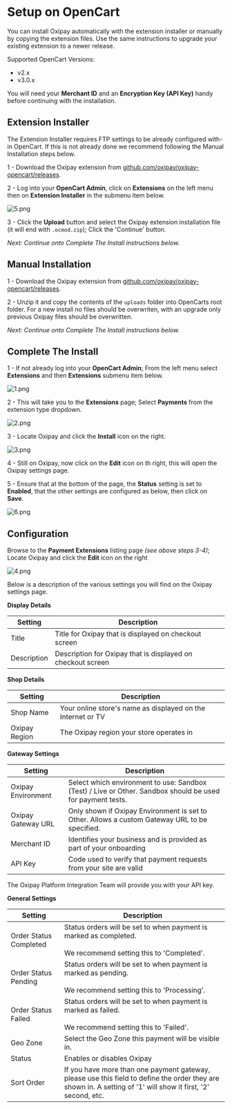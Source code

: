 <h1>Setup on OpenCart</h1>

You can install Oxipay automatically with the extension installer or manually by copying the extension files. Use the same instructions to upgrade your existing extension to a newer release.

Supported OpenCart Versions:

 * v2.x
 * v3.0.x

<div class="panel">
  You will need your <b>Merchant ID</b> and an <b>Encryption Key (API Key)</b> handy before continuing with the installation.
</div>

## Extension Installer

<div class="panel">
  The Extension Installer requires FTP settings to be already configured with-in OpenCart. If this is not already done we recommend following the Manual Installation steps below.
</div>

1 - Download the Oxipay extension from [github.com/oxipay/oxipay-opencart/releases](https://github.com/oxipay/oxipay-opencart/releases).

2 - Log into your **OpenCart Admin**, click on **Extensions** on the left menu then on **Extension Installer** in the submenu item below.

![5.png](/img/platforms/opencart/5.png)

3 - Click the **Upload** button and select the Oxipay extension installation file (it will end with `.ocmod.zip`); Click the 'Continue' button. 

_Next: Continue onto Complete The Install instructions below._

## Manual Installation

1 - Download the Oxipay extension from [github.com/oxipay/oxipay-opencart/releases](https://github.com/oxipay/oxipay-opencart/releases).

2 - Unzip it and copy the contents of the `uploads` folder into OpenCarts root folder. For a new install no files should be overwriten, with an upgrade only previous Oxipay files should be overwritten.

_Next: Continue onto Complete The Install instructions below._

## Complete The Install

1 - If not already log into your **OpenCart Admin**; From the left menu select **Extensions** and then **Extensions** submenu item below.

![1.png](/img/platforms/opencart/1.png)

2 - This will take you to the **Extensions** page; Select **Payments** from the extension type dropdown.

![2.png](/img/platforms/opencart/2.png)

3 - Locate Oxipay and click the **Install** icon on the right.

![3.png](/img/platforms/opencart/3.png)

4 - Still on Oxipay, now click on the **Edit** icon on th right, this will open the Oxipay settings page.

5 - Ensure that at the bottom of the page, the **Status** setting is set to **Enabled**, that the other settings are configured as below, then click on **Save**.

![6.png](/img/platforms/opencart/6.png)

## Configuration

Browse to the **Payment Extensions** listing page *(see above steps 3-4)*; Locate Oxipay and click the **Edit** icon on the right

![4.png](/img/platforms/opencart/4.png)

Below is a description of the various settings you will find on the Oxipay settings page.

**Display Details**

Setting | Description
--- | ---
Title | Title for Oxipay that is displayed on checkout screen
Description | Description for Oxipay that is displayed on checkout screen

**Shop Details**

Setting | Description
--- | ---
Shop Name | Your online store's name as displayed on the Internet or TV
Oxipay Region | The Oxipay region your store operates in

**Gateway Settings**

Setting | Description
--- | ---
Oxipay Environment | Select which environment to use: Sandbox (Test) / Live or Other. Sandbox should be used for payment tests.
Oxipay Gateway URL | Only shown if Oxipay Environment is set to Other. Allows a custom Gateway URL to be specified.
Merchant ID | Identifies your business and is provided as part of your onboarding
API Key | Code used to verify that payment requests from your site are valid

<div class="panel">
  The Oxipay Platform Integration Team will provide you with your API key.
</div>

**General Settings**

Setting | Description
--- | ---
Order Status Completed | Status orders will be set to when payment is marked as completed.<br><br>We recommend setting this to 'Completed'.
Order Status Pending | Status orders will be set to when payment is marked as pending.<br><br>We recommend setting this to 'Processing'.
Order Status Failed | Status orders will be set to when payment is marked as failed.<br><br>We recommend setting this to 'Failed'.
Geo Zone | Select the Geo Zone this payment will be visible in.
Status | Enables or disables Oxipay
Sort Order | If you have more than one payment gateway, please use this field to define the order they are shown in. A setting of '1' will show it first, '2' second, etc.
